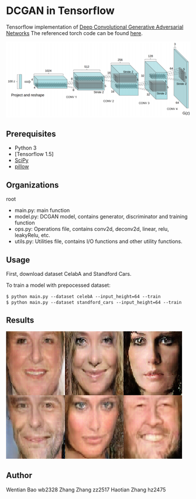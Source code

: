 # DCGAN in Tensorflow

Tensorflow implementation of [Deep Convolutional Generative Adversarial Networks](http://arxiv.org/abs/1511.06434) The referenced torch code can be found [here](https://github.com/carpedm20/DCGAN-tensorflow).

![alt tag](DCGAN.png)


## Prerequisites

- Python 3
- [Tensorflow 1.5]
- [SciPy](http://www.scipy.org/install.html)
- [pillow](https://github.com/python-pillow/Pillow)

## Organizations
root
- main.py: main function
- model.py: DCGAN model, contains generator, discriminator and training function
- ops.py: Operations file, contains conv2d, deconv2d, linear, relu, leakyRelu, etc.
- utils.py: Utilities file, contains I/O functions and other utility functions.

## Usage

First, download dataset CelabA and Standford Cars.

To train a model with prepocessed dataset:

    $ python main.py --dataset celebA --input_height=64 --train 
    $ python main.py --dataset standford_cars --input_height=64 --train 

## Results

![result](fig3.png)

## Author

Wentian Bao wb2328
Zhang Zhang zz2517
Haotian Zhang hz2475
